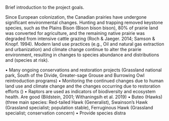 Brief introduction to the project goals.

Since European colonization, the Canadian prairies have undergone significant environmental changes. Hunting and trapping removed keystone species, such as the Plains Bison (Bison bison bison), 80% of prairie land was converted for agriculture, and the remaining native prairie was degraded from intensive cattle grazing (Roch & Jaeger. 2014; Samson & Knopf. 1994). Modern land use practices (e.g., Oil and natural gas extraction and urbanization) and climate change continue to alter the prairie environment, resulting in changes to species abundance and distributions and (species at risk). 






•	Many ongoing conservations and restoration projects (Grassland national park, South of the Divide, Greater-sage Grouse and Burrowing Owl reintroduction programs)
•	Monitoring the continued changes due to human land use and climate change and the changes occurring due to restoration efforts ()
•	Raptors are used as indicators of biodiversity and ecosystem health. Are good (Bildstein, 2001; Withaningsih et al. 2019)
•	Buteo (Hawks) (three main species: Red-tailed Hawk (Generalist), Swainson’s Hawk (Grassland specialist; population stable), Ferruginous Hawk (Grassland specialist; conservation concern)
•	Provide species distra

